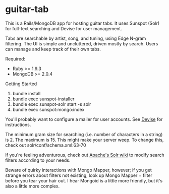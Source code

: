 guitar-tab
==========

This is a Rails/MongoDB app for hosting guitar tabs.
It uses Sunspot (Solr) for full-text searching and Devise for user management.

Tabs are searchable by artist, song, and tuning, using Edge N-gram filtering.
The UI is simple and uncluttered, driven mostly by search. Users can manage
and keep track of their own tabs.


Required:
- Ruby >= 1.9.3
- MongoDB >= 2.0.4


Getting Started

1. bundle install
2. bundle exec sunspot-installer
3. bundle exec sunspot-solr start -s solr
4. bundle exec sunspot:mongo:index

You'll probably want to configure a mailer for user accounts.
See <a href="https://github.com/plataformatec/devise">Devise</a> for instructions.

The minimum gram size for searching (i.e. number of characters in a string) is 2.
The maximum is 15. This might make your server weep. To change this, check out solr/conf/schema.xml:63-70

If you're feeling adventurous, check out <a href="https://wiki.apache.org/solr/AnalyzersTokenizersTokenFilters">Apache's Solr wiki</a>
to modify search filters according to your needs.

Beware of quirky interactions with Mongo Mapper, however; if you
get strange errors about filters not existing, look up Mongo Mapper + filter before you tear your hair out.
I hear Mongoid is a little more friendly, but it's also a little more complex.

